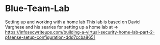 # Blue-Team-Lab
Setting up and working with a home lab
 This lab is based on David Varghese and his searies for setting up a home lab at => https://infosecwriteups.com/building-a-virtual-security-home-lab-part-2-pfsense-setup-configuration-ddd7ccba8651
